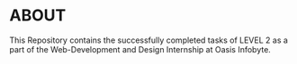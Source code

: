 # ABOUT 
This Repository contains the successfully completed tasks of LEVEL 2 as a part of the Web-Development and Design Internship at Oasis Infobyte.
